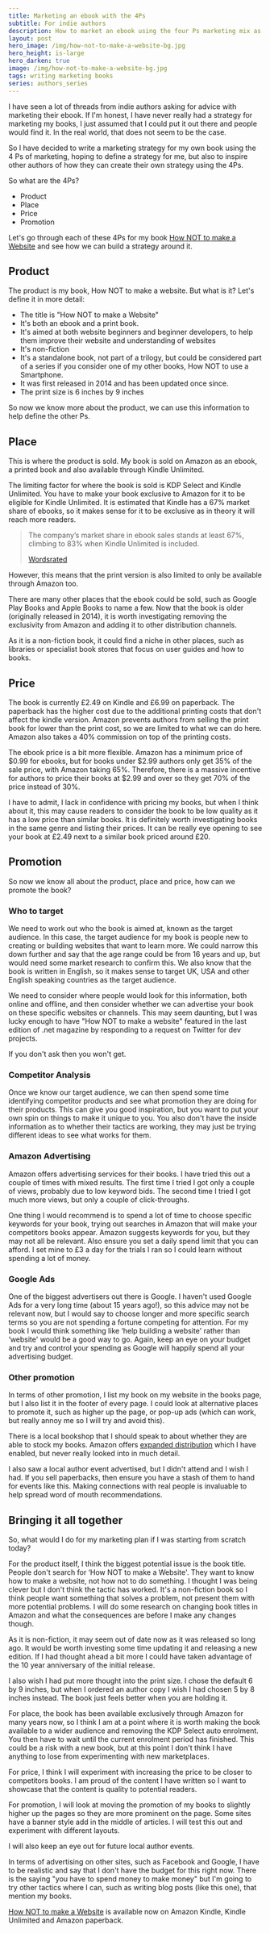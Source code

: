 ```yaml
---
title: Marketing an ebook with the 4Ps
subtitle: For indie authors
description: How to market an ebook using the four Ps marketing mix as an indie author
layout: post
hero_image: /img/how-not-to-make-a-website-bg.jpg
hero_height: is-large
hero_darken: true
image: /img/how-not-to-make-a-website-bg.jpg
tags: writing marketing books
series: authors_series
---
```


I have seen a lot of threads from indie authors asking for advice with marketing their ebook. If I'm honest, I have never really had a strategy for marketing my books, I just assumed that I could put it out there and people would find it. In the real world, that does not seem to be the case.

So I have decided to write a marketing strategy for my own book using the 4 Ps of marketing, hoping to define a strategy for me, but also to inspire other authors of how they can create their own strategy using the 4Ps.

So what are the 4Ps?

- Product
- Place
- Price
- Promotion

Let's go through each of these 4Ps for my book [How NOT to make a Website](https://www.amazon.com/dp/B00KEE3HES) and see how we can build a strategy around it.

## Product

The product is my book, How NOT to make a website. But what is it? Let's define it in more detail:

- The title is "How NOT to make a Website"
- It's both an ebook and a print book.
- It's aimed at both website beginners and beginner developers, to help them improve their website and understanding of websites
- It's non-fiction
- It's a standalone book, not part of a trilogy, but could be considered part of a series if you consider one of my other books, How NOT to use a Smartphone.
- It was first released in 2014 and has been updated once since.
- The print size is 6 inches by 9 inches

So now we know more about the product, we can use this information to help define the other Ps.

## Place

This is where the product is sold. My book is sold on Amazon as an ebook, a printed book and also available through Kindle Unlimited.

The limiting factor for where the book is sold is KDP Select and Kindle Unlimited. You have to make your book exclusive to Amazon for it to be eligible for Kindle Unlimited. It is estimated that Kindle has a 67% market share of ebooks, so it makes sense for it to be exclusive as in theory it will reach more readers.

> The company’s market share in ebook sales stands at least 67%, climbing to 83% when Kindle Unlimited is included.
>
> [Wordsrated](https://wordsrated.com/amazon-publishing-statistics/)

However, this means that the print version is also limited to only be available through Amazon too.

There are many other places that the ebook could be sold, such as Google Play Books and Apple Books to name a few. Now that the book is older (originally released in 2014), it is worth investigating removing the exclusivity from Amazon and adding it to other distribution channels.

As it is a non-fiction book, it could find a niche in other places, such as libraries or specialist book stores that focus on user guides and how to books.

## Price

The book is currently £2.49 on Kindle and £6.99 on paperback. The paperback has the higher cost due to the additional printing costs that don't affect the kindle version. Amazon prevents authors from selling the print book for lower than the print cost, so we are limited to what we can do here. Amazon also takes a 40% commission on top of the printing costs.

The ebook price is a bit more flexible. Amazon has a minimum price of $0.99 for ebooks, but for books under $2.99 authors only get 35% of the sale price, with Amazon taking 65%. Therefore, there is a massive incentive for authors to price their books at $2.99 and over so they get 70% of the price instead of 30%.

I have to admit, I lack in confidence with pricing my books, but when I think about it, this may cause readers to consider the book to be low quality as it has a low price than similar books. It is definitely worth investigating books in the same genre and listing their prices. It can be really eye opening to see your book at £2.49 next to a similar book priced around £20.

## Promotion

So now we know all about the product, place and price, how can we promote the book?

### Who to target

We need to work out who the book is aimed at, known as the target audience. In this case, the target audience for my book is people new to creating or building websites that want to learn more. We could narrow this down further and say that the age range could be from 16 years and up, but would need some market research to confirm this. We also know that the book is written in English, so it makes sense to target UK, USA and other English speaking countries as the target audience.

We need to consider where people would look for this information, both online and offline, and then consider whether we can advertise your book on these specific websites or channels. This may seem daunting, but I was lucky enough to have "How NOT to make a website" featured in the last edition of .net magazine by responding to a request on Twitter for dev projects.

If you don't ask then you won't get.

### Competitor Analysis

Once we know our target audience, we can then spend some time identifying competitor products and see what promotion they are doing for their products. This can give you good inspiration, but you want to put your own spin on things to make it unique to you. You also don't have the inside information as to whether their tactics are working, they may just be trying different ideas to see what works for them.

### Amazon Advertising

Amazon offers advertising services for their books. I have tried this out a couple of times with mixed results. The first time I tried I got only a couple of views, probably due to low keyword bids. The second time I tried I got much more views, but only a couple of click-throughs.

One thing I would recommend is to spend a lot of time to choose specific keywords for your book, trying out searches in Amazon that will make your competitors books appear. Amazon suggests keywords for you, but they may not all be relevant. Also ensure you set a daily spend limit that you can afford. I set mine to £3 a day for the trials I ran so I could learn without spending a lot of money.

### Google Ads

One of the biggest advertisers out there is Google. I haven't used Google Ads for a very long time (about 15 years ago!), so this advice may not be relevant now, but I would say to choose longer and more specific search terms so you are not spending a fortune competing for attention. For my book I would think something like ‘help building a website' rather than ‘website' would be a good way to go. Again, keep an eye on your budget and try and control your spending as Google will happily spend all your advertising budget.

### Other promotion

In terms of other promotion, I list my book on my website in the books page, but I also list it in the footer of every page. I could look at alternative places to promote it, such as higher up the page, or pop-up ads (which can work, but really annoy me so I will try and avoid this).

There is a local bookshop that I should speak to about whether they are able to stock my books. Amazon offers [expanded distribution](https://kdp.amazon.com/en_US/help/topic/GQTT4W3T5AYK7L45) which I have enabled, but never really looked into in much detail.

I also saw a local author event advertised, but I didn't attend and I wish I had. If you sell paperbacks, then ensure you have a stash of them to hand for events like this. Making connections with real people is invaluable to help spread word of mouth recommendations.

## Bringing it all together

So, what would I do for my marketing plan if I was starting from scratch today?

For the product itself, I think the biggest potential issue is the book title. People don't search for ‘How NOT to make a Website'. They want to know how to make a website, not how not to do something. I thought I was being clever but I don't think the tactic has worked. It's a non-fiction book so I think people want something that solves a problem, not present them with more potential problems. I will do some research on changing book titles in Amazon and what the consequences are before I make any changes though.

As it is non-fiction, it may seem out of date now as it was released so long ago. It would be worth investing some time updating it and releasing a new edition. If I had thought ahead a bit more I could have taken advantage of the 10 year anniversary of the initial release.

I also wish I had put more thought into the print size. I chose the default 6 by 9 inches, but when I ordered an author copy I wish I had chosen 5 by 8 inches instead. The book just feels better when you are holding it.

For place, the book has been available exclusively through Amazon for many years now, so I think I am at a point where it is worth making the book available to a wider audience and removing the KDP Select auto enrolment. You then have to wait until the current enrolment period has finished. This could be a risk with a new book, but at this point I don't think I have anything to lose from experimenting with new marketplaces.

For price, I think I will experiment with increasing the price to be closer to competitors books. I am proud of the content I have written so I want to showcase that the content is quality to potential readers.

For promotion, I will look at moving the promotion of my books to slightly higher up the pages so they are more prominent on the page. Some sites have a banner style add in the middle of articles. I will test this out and experiment with different layouts.

I will also keep an eye out for future local author events.

In terms of advertising on other sites, such as Facebook and Google, I have to be realistic and say that I don't have the budget for this right now. There is the saying "you have to spend money to make money" but I'm going to try other tactics where I can, such as writing blog posts (like this one), that mention my books.

[How NOT to make a Website](https://www.amazon.com/dp/B00KEE3HES) is available now on Amazon Kindle, Kindle Unlimited and Amazon paperback.
